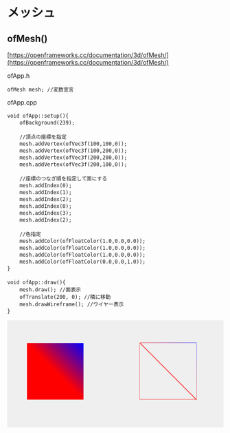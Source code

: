 # メッシュ

## ofMesh()


[https://openframeworks.cc/documentation/3d/ofMesh/](https://openframeworks.cc/documentation/3d/ofMesh/)


ofApp.h

```
ofMesh mesh; //変数宣言
```

ofApp.cpp

```
void ofApp::setup(){
    ofBackground(239);
    
    //頂点の座標を指定
    mesh.addVertex(ofVec3f(100,100,0));
    mesh.addVertex(ofVec3f(100,200,0));
    mesh.addVertex(ofVec3f(200,200,0));
    mesh.addVertex(ofVec3f(200,100,0));
    
    //座標のつなぎ順を指定して面にする
    mesh.addIndex(0);
    mesh.addIndex(1);
    mesh.addIndex(2);
    mesh.addIndex(0);
    mesh.addIndex(3);
    mesh.addIndex(2);
    
    //色指定
    mesh.addColor(ofFloatColor(1.0,0.0,0.0));
    mesh.addColor(ofFloatColor(1.0,0.0,0.0));
    mesh.addColor(ofFloatColor(1.0,0.0,0.0));
    mesh.addColor(ofFloatColor(0.0,0.0,1.0));
}

void ofApp::draw(){
    mesh.draw(); //面表示
    ofTranslate(200, 0); //隣に移動
    mesh.drawWireframe(); //ワイヤー表示
}

```
![](img/mesh01.png)



&nbsp;
&nbsp;
&nbsp;


